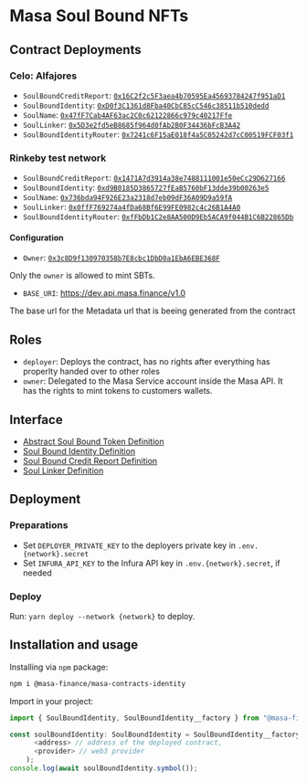 # Masa Soul Bound NFTs

## Contract Deployments

### Celo: Alfajores

- `SoulBoundCreditReport`: [`0x16C2f2c5F3aea4b70595Ea45693784247f951aD1`](https://alfajores-blockscout.celo-testnet.org/address/0x16C2f2c5F3aea4b70595Ea45693784247f951aD1/transactions)
- `SoulBoundIdentity`: [`0xD0f3C1361d8Fba40CbC85cC546c38511b510dedd`](https://alfajores-blockscout.celo-testnet.org/address/0xD0f3C1361d8Fba40CbC85cC546c38511b510dedd/transactions)
- `SoulName`: [`0x47fF7Cab4AF63ac2C0c62122866c979c40217Ffe`](https://alfajores-blockscout.celo-testnet.org/address/0x47fF7Cab4AF63ac2C0c62122866c979c40217Ffe/transactions)
- `SoulLinker`: [`0x5D3e2fd5eB8685f964d0fAb2B0F34436bFcB3A42`](https://alfajores-blockscout.celo-testnet.org/address/0x5D3e2fd5eB8685f964d0fAb2B0F34436bFcB3A42/transactions)
- `SoulBoundIdentityRouter`: [`0x7241c6F15aE018f4a5C05242d7cC00519FCF03f1`](https://alfajores-blockscout.celo-testnet.org/address/0x7241c6F15aE018f4a5C05242d7cC00519FCF03f1/transactions)

### Rinkeby test network

- `SoulBoundCreditReport`: [`0x1471A7d3914a38e7488111001e50eCc29D627166`](https://rinkeby.etherscan.io/address/0x1471A7d3914a38e7488111001e50eCc29D627166)
- `SoulBoundIdentity`: [`0xd9B0185D3865727fEaB5760bF13dde39b00263e5`](https://rinkeby.etherscan.io/address/0xd9B0185D3865727fEaB5760bF13dde39b00263e5)
- `SoulName`: [`0x736bda94F926E23a2318d7eb09dF36A09D9a59fA`](https://rinkeby.etherscan.io/address/0x736bda94F926E23a2318d7eb09dF36A09D9a59fA)
- `SoulLinker`: [`0x0ffF769274a4fDa68Bf6E99FE0982c4c26B1A4A0`](https://rinkeby.etherscan.io/address/0x0ffF769274a4fDa68Bf6E99FE0982c4c26B1A4A0)
- `SoulBoundIdentityRouter`: [`0xfFbDb1C2e8AA500D9Eb5ACA9f044B1C6B22865Db`](https://rinkeby.etherscan.io/address/0xfFbDb1C2e8AA500D9Eb5ACA9f044B1C6B22865Db)

#### Configuration

- `Owner`: [`0x3c8D9f130970358b7E8cbc1DbD0a1EbA6EBE368F`](https://alfajores-blockscout.celo-testnet.org/address/0x3c8D9f130970358b7E8cbc1DbD0a1EbA6EBE368F/transactions)

Only the `owner` is allowed to mint SBTs.

- `BASE_URI`: https://dev.api.masa.finance/v1.0

The base url for the Metadata url that is beeing generated from the contract

## Roles

- `deployer`: Deploys the contract, has no rights after everything has properlty handed over to other roles
- `owner`: Delegated to the Masa Service account inside the Masa API. It has the rights to mint tokens to customers
  wallets.

## Interface

- [Abstract Soul Bound Token Definition](docs/SoulBoundToken.md)
- [Soul Bound Identity Definition](docs/SoulBoundIdentity.md)
- [Soul Bound Credit Report Definition](docs/SoulBoundCreditReport.md)
- [Soul Linker Definition](docs/SoulLinker.md)

## Deployment

### Preparations

* Set `DEPLOYER_PRIVATE_KEY` to the deployers private key in `.env.{network}.secret`
* Set `INFURA_API_KEY` to the Infura API key in `.env.{network}.secret`, if needed

### Deploy

Run: `yarn deploy --network {network}` to deploy.

## Installation and usage

Installing via `npm` package:

```bash
npm i @masa-finance/masa-contracts-identity
```

Import in your project:

```typescript
import { SoulBoundIdentity, SoulBoundIdentity__factory } from "@masa-finance/masa-contracts-identity";

const soulBoundIdentity: SoulBoundIdentity = SoulBoundIdentity__factory.connect(
      <address> // address of the deployed contract,
      <provider> // web3 provider
    );
console.log(await soulBoundIdentity.symbol());
```
